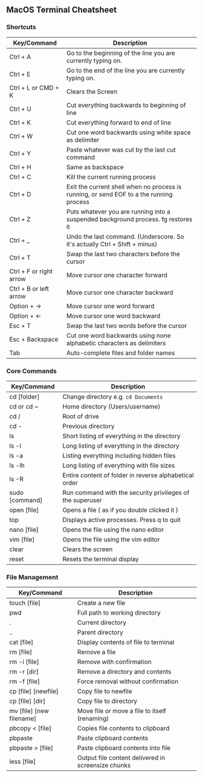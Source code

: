 ## MacOS Terminal Cheatsheet

### Shortcuts

| Key/Command | Description |
| ----------- | ----------- |
| Ctrl + A   | Go to the beginning of the line you are currently typing on.|
| Ctrl + E   | Go to the end of the line you are currently typing on.|
| Ctrl + L or CMD + K | Clears the Screen |
| Ctrl + U   | Cut everything backwards to beginning of line |
| Ctrl + K   | Cut everything forward to end of line |
| Ctrl + W   | Cut one word backwards using white space as delimiter |
| Ctrl + Y   | Paste whatever was cut by the last cut command |
| Ctrl + H   | Same as backspace |
| Ctrl + C   | Kill the current running process|
| Ctrl + D   | Exit the current shell when no process is running, or send EOF to a the running process |
| Ctrl + Z   | Puts whatever you are running into a suspended background process. fg restores it |
| Ctrl + _   | Undo the last command. (Underscore.  So it's actually Ctrl + Shift + minus) |
| Ctrl + T   | Swap the last two characters before the cursor |
| Ctrl + F or right arrow   | Move cursor one character forward |
| Ctrl + B or left arrow  | Move cursor one character backward |
| Option + →  | Move cursor one word forward |
| Option + ←  | Move cursor one word backward |
| Esc + T  | Swap the last two words before the cursor |
| Esc + Backspace | Cut one word backwards using none alphabetic characters as delimiters |
| Tab  | Auto-complete files and folder names |


### Core Commands

| Key/Command | Description |
| ----------- | ----------- |
| cd [folder] | Change directory e.g. `cd Documents` |
| cd or cd ~  |  Home directory (Users/username) |
| cd /  | Root of drive |
| cd -  | Previous directory |
| ls | Short listing of everything in the directory |
| ls -l | Long listing of everything in the directory |
| ls -a | Listing everything including hidden files |
| ls -lh| Long listing of everything with file sizes |
| ls -R | Entire content of folder in reverse alphabetical order |
| sudo [command] | Run command with the security privileges of the superuser |
| open [file] | Opens a file ( as if you double clicked it ) |
| top | Displays active processes. Press q to quit |
| nano [file] | Opens the file using the nano editor |
| vim [file] | Opens the file using the vim editor |
| clear |  Clears the screen |
| reset |  Resets the terminal display |


### File Management

| Key/Command | Description |
| ----------- | ----------- |
| touch [file] |   Create a new file |
| pwd | Full path to working directory |
| . |  Current directory |
| .. | Parent directory|
| cat [file] | Display contents of file to terminal|
| rm [file] |  Remove a file |
| rm -i [file] | Remove with confirmation |
| rm -r [dir] | Remove a directory and contents |
| rm -f [file] | Force removal without confirmation |
| cp [file] [newfile] | Copy file to newfile |
| cp [file] [dir] | Copy file to directory |
| mv [file] [new filename] | Move file or move a file to itself (renaming) |
| pbcopy < [file] | Copies file contents to clipboard |
| pbpaste | Paste clipboard contents |
| pbpaste > [file] | Paste clipboard contents into file|
| less [file]|  Output file content delivered in screensize chunks |